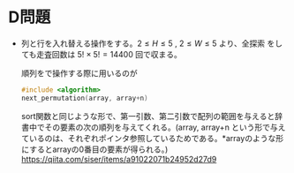 # D問題
- 列と行を入れ替える操作をする。$2\leq H\leq 5$ , $2\leq W\leq 5$ より、全探索 をしても走査回数は $5! \times 5! = 14400$ 回で収まる。
    
    順列をで操作する際に用いるのが
    ```c++
    #include <algorithm>
    next_permutation(array, array+n)
    ```
    sort関数と同じような形で、第一引数、第二引数で配列の範囲を与えると辞書中でその要素の次の順列を与えてくれる。(array, array+n という形で与えているのは、それぞれポインタ参照しているためである。*arrayのような形にするとarrayの0番目の要素が得られる。)
    https://qiita.com/siser/items/a91022071b24952d27d9